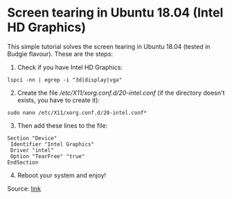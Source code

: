 # Screen tearing in Ubuntu 18.04 (Intel HD Graphics)

This simple tutorial solves the screen tearing in Ubuntu 18.04 (tested in Budgie flavour). These are the steps:

1) Check if you have Intel HD Graphics:

`lspci -nn | egrep -i "3d|display|vga"`

2) Create the file */etc/X11/xorg.conf.d/20-intel.conf* (if the directory doesn't exists, you have to create it):

`sudo nano /etc/X11/xorg.conf.d/20-intel.conf*`

3) Then add these lines to the file:

```
Section "Device"
 Identifier "Intel Graphics"
 Driver "intel"
 Option "TearFree" "true"
EndSection
```

4) Reboot your system and enjoy!

Source: [link](https://www.youtube.com/watch?v=IJeX35wbZY4)

